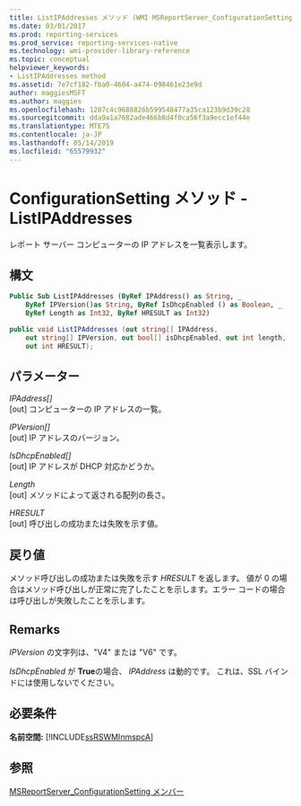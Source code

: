 ```yaml
---
title: ListIPAddresses メソッド (WMI MSReportServer_ConfigurationSetting) | Microsoft Docs
ms.date: 03/01/2017
ms.prod: reporting-services
ms.prod_service: reporting-services-native
ms.technology: wmi-provider-library-reference
ms.topic: conceptual
helpviewer_keywords:
- ListIPAddresses method
ms.assetid: 7e7cf182-fba0-4604-a474-098461e23e9d
author: maggiesMSFT
ms.author: maggies
ms.openlocfilehash: 1207c4c9688826b599548477a35ca123b9d39c28
ms.sourcegitcommit: dda9a1a7682ade466b8d4f0ca56f3a9ecc1ef44e
ms.translationtype: MTE75
ms.contentlocale: ja-JP
ms.lasthandoff: 05/14/2019
ms.locfileid: "65579932"
---
```

# <a name="configurationsetting-method---listipaddresses"></a>ConfigurationSetting メソッド - ListIPAddresses
  レポート サーバー コンピューターの IP アドレスを一覧表示します。  
  
## <a name="syntax"></a>構文  
  
```vb  
Public Sub ListIPAddresses (ByRef IPAddress() as String, _  
    ByRef IPVersion()as String, ByRef IsDhcpEnabled () as Boolean, _   
    ByRef Length as Int32, ByRef HRESULT as Int32)  
```  
  
```csharp  
public void ListIPAddresses (out string[] IPAddress,   
    out string[] IPVersion, out bool[] isDhcpEnabled, out int length,   
    out int HRESULT);  
```  
  
## <a name="parameters"></a>パラメーター  
 *IPAddress[]*  
 [out] コンピューターの IP アドレスの一覧。  
  
 *IPVersion[]*  
 [out] IP アドレスのバージョン。  
  
 *IsDhcpEnabled[]*  
 [out] IP アドレスが DHCP 対応かどうか。  
  
 *Length*  
 [out] メソッドによって返される配列の長さ。  
  
 *HRESULT*  
 [out] 呼び出しの成功または失敗を示す値。  
  
## <a name="return-value"></a>戻り値  
 メソッド呼び出しの成功または失敗を示す *HRESULT* を返します。 値が 0 の場合はメソッド呼び出しが正常に完了したことを示します。エラー コードの場合は呼び出しが失敗したことを示します。  
  
## <a name="remarks"></a>Remarks  
 *IPVersion* の文字列は、"V4" または "V6" です。  
  
 *IsDhcpEnabled* が **True**の場合、 *IPAddress* は動的です。 これは、SSL バインドには使用しないでください。  
  
## <a name="requirements"></a>必要条件  
 **名前空間:** [!INCLUDE[ssRSWMInmspcA](../../includes/ssrswminmspca-md.md)]  
  
## <a name="see-also"></a>参照  
 [MSReportServer_ConfigurationSetting メンバー](../../reporting-services/wmi-provider-library-reference/msreportserver-configurationsetting-members.md)  
  
  
